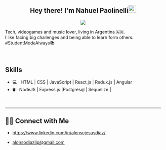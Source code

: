 
<h2 align="center"> Hey there! I'm Nahuel Paolinelli<img src="https://media.giphy.com/media/hvRJCLFzcasrR4ia7z/giphy.gif" width="25px"></h2>


<p align="center">
 <img src="https://readme-typing-svg.herokuapp.com?color=01CAF4&lines=Full+Stack+Web+Developer;HTML%2C+CSS%2C+Javascript;React.js%2C+Redux%2C+Node.js%2C+Express.js;Angular%2C+PostgreSQL&center=true">
</p>

Tech, videogames and music lover, living in Argentina 🇦🇷. <br/>
I like facing big challenges and being able to learn form others.  #StudentModeAlways📚

<br/>

<h2>Skills</h2>

- 💻 &nbsp; HTML | CSS | JavaScript | React.js | Redux.js | Angular
- 🛢 &nbsp;  NodeJS | Express.js |Postgresql | Sequelize |

<br/>


 <hr></hr>







<h2> 🤝🏻 Connect with Me </h2>
 

- https://www.linkedin.com/in/alonsojesusdiaz/<br/>

- alonsodiazlip@gmail.com<br/>

